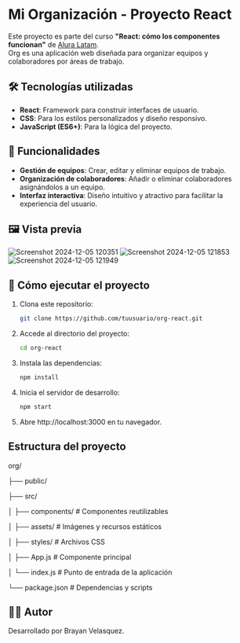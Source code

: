 # Mi Organización - Proyecto React  
Este proyecto es parte del curso **"React: cómo los componentes funcionan"** de [Alura Latam](https://www.aluracursos.com/).  
Org es una aplicación web diseñada para organizar equipos y colaboradores por áreas de trabajo.  

## 🛠️ Tecnologías utilizadas  
- **React**: Framework para construir interfaces de usuario.  
- **CSS**: Para los estilos personalizados y diseño responsivo.  
- **JavaScript (ES6+)**: Para la lógica del proyecto.  

## 🎯 Funcionalidades  
- **Gestión de equipos**: Crear, editar y eliminar equipos de trabajo.  
- **Organización de colaboradores**: Añadir o eliminar colaboradores asignándolos a un equipo.  
- **Interfaz interactiva**: Diseño intuitivo y atractivo para facilitar la experiencia del usuario.  

## 🖼️ Vista previa  

 ![Screenshot 2024-12-05 120351](https://github.com/user-attachments/assets/ff66ecfa-dbfe-4b43-bf54-c77788d0b1aa)
 ![Screenshot 2024-12-05 121853](https://github.com/user-attachments/assets/5d9d0b70-abed-473e-8e5c-b429daba3e89)
 ![Screenshot 2024-12-05 121949](https://github.com/user-attachments/assets/63521014-21c9-403c-951f-86e595f91710)


## 🚀 Cómo ejecutar el proyecto  
1. Clona este repositorio:  
   ```bash
   git clone https://github.com/tuusuario/org-react.git
2. Accede al directorio del proyecto:  
   ```bash
   cd org-react
3. Instala las dependencias: 
   ```bash
   npm install

4. Inicia el servidor de desarrollo:  
   ```bash
   npm start

5. Abre http://localhost:3000 en tu navegador.
   
## Estructura del proyecto

org/

├── public/

├── src/

│   ├── components/       # Componentes reutilizables

│   ├── assets/           # Imágenes y recursos estáticos

│   ├── styles/           # Archivos CSS

│   ├── App.js            # Componente principal

│   └── index.js          # Punto de entrada de la aplicación

└── package.json          # Dependencias y scripts

## 🧑‍💻 Autor
Desarrollado por Brayan Velasquez.

